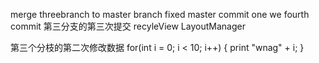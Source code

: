 
merge threebranch to master branch fixed 
﻿master commit one 
﻿we fourth commit 
第三分支的第三次提交
recyleView LayoutManager

第三个分枝的第二次修改数据
for(int i = 0; i < 10; i++)
{
	print "wnag" + i;
}




